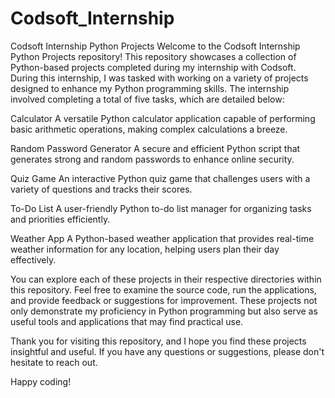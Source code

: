 # Codsoft_Internship

Codsoft Internship Python Projects Welcome to the Codsoft Internship Python Projects repository! This repository showcases a collection of Python-based projects completed during my internship with Codsoft. During this internship, I was tasked with working on a variety of projects designed to enhance my Python programming skills. The internship involved completing a total of five tasks, which are detailed below:

Calculator A versatile Python calculator application capable of performing basic arithmetic operations, making complex calculations a breeze.

Random Password Generator A secure and efficient Python script that generates strong and random passwords to enhance online security.

Quiz Game An interactive Python quiz game that challenges users with a variety of questions and tracks their scores.

To-Do List A user-friendly Python to-do list manager for organizing tasks and priorities efficiently.

Weather App A Python-based weather application that provides real-time weather information for any location, helping users plan their day effectively.

You can explore each of these projects in their respective directories within this repository. Feel free to examine the source code, run the applications, and provide feedback or suggestions for improvement. These projects not only demonstrate my proficiency in Python programming but also serve as useful tools and applications that may find practical use.

Thank you for visiting this repository, and I hope you find these projects insightful and useful. If you have any questions or suggestions, please don't hesitate to reach out.

Happy coding!

